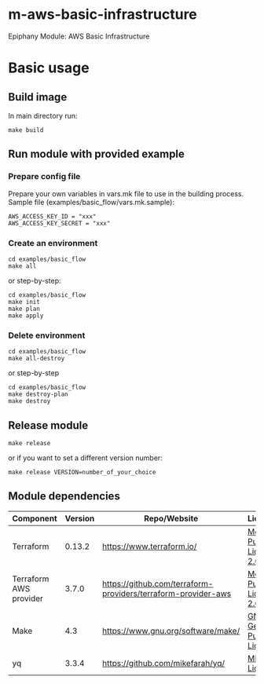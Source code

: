 # m-aws-basic-infrastructure

Epiphany Module: AWS Basic Infrastructure

# Basic usage

## Build image

In main directory run:

```shell
make build
```

## Run module with provided example

### Prepare config file

Prepare your own variables in vars.mk file to use in the building process.
Sample file (examples/basic_flow/vars.mk.sample):

```shell
AWS_ACCESS_KEY_ID = "xxx"
AWS_ACCESS_KEY_SECRET = "xxx"
```

### Create an environment

```shell
cd examples/basic_flow
make all
```

or step-by-step:

```shell
cd examples/basic_flow
make init
make plan
make apply
```

### Delete environment

```shell
cd examples/basic_flow
make all-destroy
```

or step-by-step

```shell
cd examples/basic_flow
make destroy-plan
make destroy
```

## Release module

```shell
make release
```

or if you want to set a different version number:

```shell
make release VERSION=number_of_your_choice
```

## Module dependencies

| Component                 | Version | Repo/Website                                          | License                                                           |
| ------------------------- | ------- | ----------------------------------------------------- | ----------------------------------------------------------------- |
| Terraform                 | 0.13.2  | https://www.terraform.io/                             | [Mozilla Public License 2.0](https://github.com/hashicorp/terraform/blob/master/LICENSE) |
| Terraform AWS provider    | 3.7.0   | https://github.com/terraform-providers/terraform-provider-aws | [Mozilla Public License 2.0](https://github.com/terraform-providers/terraform-provider-aws/blob/master/LICENSE) |
| Make                      | 4.3     | https://www.gnu.org/software/make/                    | [ GNU General Public License](https://www.gnu.org/licenses/gpl-3.0.html) |
| yq                        | 3.3.4   | https://github.com/mikefarah/yq/                      | [ MIT License](https://github.com/mikefarah/yq/blob/master/LICENSE) |
